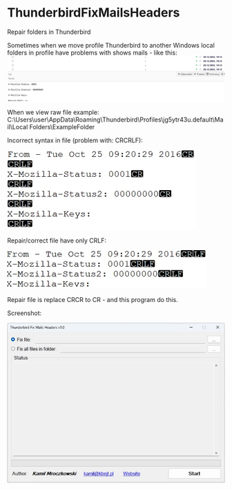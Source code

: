 # ThunderbirdFixMailsHeaders
Repair folders in Thunderbird

Sometimes when we move profile Thunderbird to another Windows local folders in profile have problems with shows mails - like this:
![](/doc/thunderbird_problem.png)

When we view raw file example: C:\Users\user\AppData\Roaming\Thunderbird\Profiles\jg5ytr43u.default\Mail\Local Folders\ExampleFolder

Incorrect syntax in file (problem with: CRCRLF):

![](/doc/file_problem.jpg)

Repair/correct file have only CRLF:

![](/doc/file_correct.jpg)

Repair file is replace CRCR to CR - and this program do this.

Screenshot:

![](/doc/screenshot.jpg)
